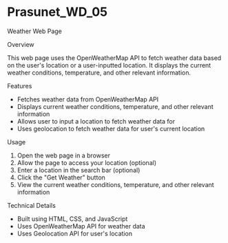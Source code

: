 # Prasunet_WD_05

Weather Web Page

Overview

This web page uses the OpenWeatherMap API to fetch weather data based on the user's location or a user-inputted location. It displays the current weather conditions, temperature, and other relevant information.

Features

- Fetches weather data from OpenWeatherMap API
- Displays current weather conditions, temperature, and other relevant information
- Allows user to input a location to fetch weather data for
- Uses geolocation to fetch weather data for user's current location

Usage

1. Open the web page in a browser
2. Allow the page to access your location (optional)
3. Enter a location in the search bar (optional)
4. Click the "Get Weather" button
5. View the current weather conditions, temperature, and other relevant information

Technical Details

- Built using HTML, CSS, and JavaScript
- Uses OpenWeatherMap API for weather data
- Uses Geolocation API for user's location
